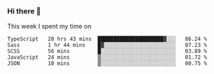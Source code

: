 ### Hi there 👋

<!--
**qiruohan/qiruohan** is a ✨ _special_ ✨ repository because its `README.md` (this file) appears on your GitHub profile.

Here are some ideas to get you started:

- 🔭 I’m currently working on ...
- 🌱 I’m currently learning ...
- 👯 I’m looking to collaborate on ...
- 🤔 I’m looking for help with ...
- 💬 Ask me about ...
- 📫 How to reach me: ...
- 😄 Pronouns: ...
- ⚡ Fun fact: ...
-->

This week I spent my time on 
<!--START_SECTION:waka-->
```text
TypeScript   20 hrs 43 mins  █████████████████████▓░░░   86.24 % 
Sass         1 hr 44 mins    █▓░░░░░░░░░░░░░░░░░░░░░░░   07.23 % 
SCSS         56 mins         █░░░░░░░░░░░░░░░░░░░░░░░░   03.89 % 
JavaScript   24 mins         ▒░░░░░░░░░░░░░░░░░░░░░░░░   01.72 % 
JSON         10 mins         ▒░░░░░░░░░░░░░░░░░░░░░░░░   00.75 % 
```
<!--END_SECTION:waka-->
